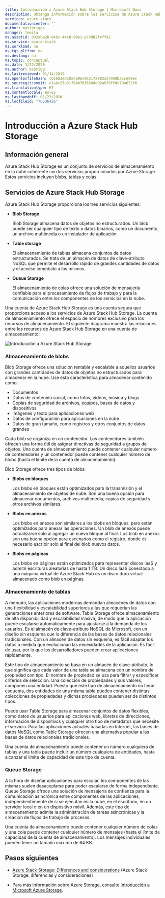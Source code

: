```yaml
---
title: Introducción a Azure Stack Hub Storage | Microsoft Docs
description: Obtenga información sobre los servicios de Azure Stack Hub Storage.
services: azure-stack
documentationcenter: ''
author: mattbriggs
manager: femila
ms.assetid: 092aba28-04bc-44c0-90e1-e79d82f4ff42
ms.service: azure-stack
ms.workload: na
ms.tgt_pltfrm: na
ms.devlang: na
ms.topic: conceptual
ms.date: 1/22/2020
ms.author: mabrigg
ms.lastreviewed: 01/14/2019
ms.openlocfilehash: cb58b2edc8a7a9ec96317a902ad79b8bacce89ec
ms.sourcegitcommit: a1abc27a31f04b703666de02ab39ffdc79a632f6
ms.translationtype: HT
ms.contentlocale: es-ES
ms.lasthandoff: 01/23/2020
ms.locfileid: "76536426"
---
```

# <a name="introduction-to-azure-stack-hub-storage"></a>Introducción a Azure Stack Hub Storage

## <a name="overview"></a>Información general

Azure Stack Hub Storage es un conjunto de servicios de almacenamiento en la nube coherente con los servicios proporcionados por Azure Storage. Estos servicios incluyen blobs, tablas y colas.

## <a name="azure-stack-hub-storage-services"></a>Servicios de Azure Stack Hub Storage

Azure Stack Hub Storage proporciona los tres servicios siguientes:

- **Blob Storage**

    Blob Storage almacena datos de objetos no estructurados. Un blob puede ser cualquier tipo de texto o datos binarios, como un documento, un archivo multimedia o un instalador de aplicación.

- **Table storage**

    El almacenamiento de tablas almacena conjuntos de datos estructurados. Se trata de un almacén de datos de clave-atributo NoSQL que permite el desarrollo rápido de grandes cantidades de datos y el acceso inmediato a los mismos.

- **Queue Storage**

    El almacenamiento de colas ofrece una solución de mensajería confiable para el procesamiento de flujos de trabajo y para la comunicación entre los componentes de los servicios en la nube.

Una cuenta de Azure Stack Hub Storage es una cuenta segura que proporciona acceso a los servicios de Azure Stack Hub Storage. La cuenta de almacenamiento ofrece el espacio de nombres exclusivo para los recursos de almacenamiento. El siguiente diagrama muestra las relaciones entre los recursos de Azure Stack Hub Storage en una cuenta de almacenamiento:

![Introducción a Azure Stack Hub Storage](media/azure-stack-storage-overview/AzureStackStorageOverview.png)

### <a name="blob-storage"></a>Almacenamiento de blobs

Blob Storage ofrece una solución rentable y escalable a aquellos usuarios con grandes cantidades de datos de objetos no estructurados para almacenar en la nube. Use esta característica para almacenar contenido como:

- Documentos
- Datos de contenido social, como fotos, vídeos, música y blogs
- Copias de seguridad de archivos, equipos, bases de datos y dispositivos
- Imágenes y texto para aplicaciones web
- Datos de configuración para aplicaciones en la nube
- Datos de gran tamaño, como registros y otros conjuntos de datos grandes

Cada blob se organiza en un contenedor. Los contenedores también ofrecen una forma útil de asignar directivas de seguridad a grupos de objetos. Una cuenta de almacenamiento puede contener cualquier número de contenedores y un contenedor puede contener cualquier número de blobs (hasta el límite de la cuenta de almacenamiento).

Blob Storage ofrece tres tipos de blobs:

- **Blobs en bloques**

    Los blobs en bloques están optimizados para la transmisión y el almacenamiento de objetos de nube. Son una buena opción para almacenar documentos, archivos multimedia, copias de seguridad y otros archivos similares.

- **Blobs en anexos**

    Los blobs en anexos son similares a los blobs en bloques, pero están optimizados para anexar las operaciones. Un blob de anexos puede actualizarse solo al agregar un nuevo bloque al final. Los blob en anexos son una buena opción para escenarios como el registro, donde es necesario escribir solo al final del blob nuevos datos.

- **Blobs en páginas**

    Los blobs en páginas están optimizados para representar discos IaaS y admitir escrituras aleatorias de hasta 1 TB. Un disco IaaS conectado a una máquina virtual de Azure Stack Hub es un disco duro virtual almacenado como blob en páginas.

### <a name="table-storage"></a>Almacenamiento de tablas

A menudo, las aplicaciones modernas demandan almacenes de datos con una flexibilidad y escalabilidad superiores a las que requerían las generaciones anteriores de software. Table Storage ofrece almacenamiento de alta disponibilidad y escalabilidad masiva, de modo que la aplicación puede escalarse automáticamente para ajustarse a la demanda de los usuarios. Es el almacén de clave-atributo NoSQL de Microsoft, con un diseño sin esquema que lo diferencia de las bases de datos relacionales tradicionales. Con un almacén de datos sin esquema, es fácil adaptar los datos a medida que evolucionan las necesidades de la aplicación. Es fácil de usar, por lo que los desarrolladores pueden crear aplicaciones rápidamente.

Este tipo de almacenamiento se basa en un almacén de clave-atributo, lo que significa que cada valor de una tabla se almacena con un nombre de propiedad con tipo. El nombre de propiedad se usa para filtrar y especificar criterios de selección. Una colección de propiedades y sus valores, componen una entidad. Puesto que este tipo de almacenamiento no tiene esquema, dos entidades de una misma tabla pueden contener distintas colecciones de propiedades y dichas propiedades pueden ser de distintos tipos.

Puede usar Table Storage para almacenar conjuntos de datos flexibles, como datos de usuarios para aplicaciones web, libretas de direcciones, información de dispositivos y cualquier otro tipo de metadatos que necesite el servicio. Para las aplicaciones actuales basadas en Internet, las bases de datos NoSQL como Table Storage ofrecen una alternativa popular a las bases de datos relacionales tradicionales.

Una cuenta de almacenamiento puede contener un número cualquiera de tablas y una tabla puede incluir un número cualquiera de entidades, hasta alcanzar el límite de capacidad de este tipo de cuenta.

### <a name="queue-storage"></a>Queue Storage

A la hora de diseñar aplicaciones para escalar, los componentes de las mismas suelen desacoplarse para poder escalarse de forma independiente. Queue Storage ofrece una solución de mensajería de confianza para la comunicación asincrónica entre componentes de las aplicaciones, independientemente de si se ejecutan en la nube, en el escritorio, en un servidor local o en un dispositivo móvil. Además, este tipo de almacenamiento admite la administración de tareas asincrónicas y la creación de flujos de trabajo de procesos.

Una cuenta de almacenamiento puede contener cualquier número de colas y una cola puede contener cualquier número de mensajes (hasta el límite de capacidad de la cuenta de almacenamiento). Los mensajes individuales pueden tener un tamaño máximo de 64 KB.

## <a name="next-steps"></a>Pasos siguientes

- [Azure Stack Storage: Differences and considerations](azure-stack-acs-differences.md) (Azure Stack Storage: diferencias y consideraciones)

- Para más información sobre Azure Storage, consulte [Introducción a Microsoft Azure Storage](/azure/storage/common/storage-introduction).
